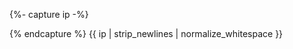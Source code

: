 {%- capture ip -%}
<script>
    function getIP(json) { 
        ip = document.querySelectorAll('.ip');
        
        for (i = 0; i < ip.length; i++) {
            ip[i].innerHTML=`你的IP地址是: <a href="https://ipleak.net/?q=${json.ip}">${json.ip}</a>`;
        };
    }
</script>
<script src="http://api.ipify.org?format=jsonp&callback=getIP" async></script>
{% endcapture %}
{{ ip | strip_newlines | normalize_whitespace }}
